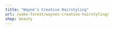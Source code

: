 ```yaml
---
title: "Wayne’s Creative Hairstyling"
url: /wake-forest/waynes-creative-hairstyling/
shop: beauty
---
```

